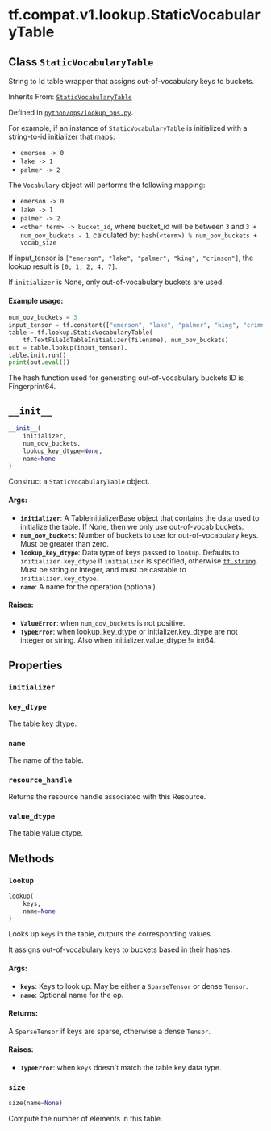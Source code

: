 <div itemscope itemtype="http://developers.google.com/ReferenceObject">
<meta itemprop="name" content="tf.compat.v1.lookup.StaticVocabularyTable" />
<meta itemprop="path" content="Stable" />
<meta itemprop="property" content="initializer"/>
<meta itemprop="property" content="key_dtype"/>
<meta itemprop="property" content="name"/>
<meta itemprop="property" content="resource_handle"/>
<meta itemprop="property" content="value_dtype"/>
<meta itemprop="property" content="__init__"/>
<meta itemprop="property" content="lookup"/>
<meta itemprop="property" content="size"/>
</div>

# tf.compat.v1.lookup.StaticVocabularyTable

## Class `StaticVocabularyTable`

String to Id table wrapper that assigns out-of-vocabulary keys to buckets.

Inherits From: [`StaticVocabularyTable`](../../../../tf/lookup/StaticVocabularyTable.md)



Defined in [`python/ops/lookup_ops.py`](/code/stable/tensorflow/python/ops/lookup_ops.py).

<!-- Placeholder for "Used in" -->

For example, if an instance of `StaticVocabularyTable` is initialized with a
string-to-id initializer that maps:

* `emerson -> 0`
* `lake -> 1`
* `palmer -> 2`

The `Vocabulary` object will performs the following mapping:

* `emerson -> 0`
* `lake -> 1`
* `palmer -> 2`
* `<other term> -> bucket_id`, where bucket_id will be between `3` and
`3 + num_oov_buckets - 1`, calculated by:
`hash(<term>) % num_oov_buckets + vocab_size`

If input_tensor is `["emerson", "lake", "palmer", "king", "crimson"]`,
the lookup result is `[0, 1, 2, 4, 7]`.

If `initializer` is None, only out-of-vocabulary buckets are used.

#### Example usage:



```python
num_oov_buckets = 3
input_tensor = tf.constant(["emerson", "lake", "palmer", "king", "crimnson"])
table = tf.lookup.StaticVocabularyTable(
    tf.TextFileIdTableInitializer(filename), num_oov_buckets)
out = table.lookup(input_tensor).
table.init.run()
print(out.eval())
```

The hash function used for generating out-of-vocabulary buckets ID is
Fingerprint64.

<h2 id="__init__"><code>__init__</code></h2>

``` python
__init__(
    initializer,
    num_oov_buckets,
    lookup_key_dtype=None,
    name=None
)
```

Construct a `StaticVocabularyTable` object.


#### Args:


* <b>`initializer`</b>: A TableInitializerBase object that contains the data used to
  initialize the table. If None, then we only use out-of-vocab buckets.
* <b>`num_oov_buckets`</b>: Number of buckets to use for out-of-vocabulary keys. Must
  be greater than zero.
* <b>`lookup_key_dtype`</b>: Data type of keys passed to `lookup`. Defaults to
  `initializer.key_dtype` if `initializer` is specified, otherwise
  <a href="../../../../tf.md#string"><code>tf.string</code></a>. Must be string or integer, and must be castable to
  `initializer.key_dtype`.
* <b>`name`</b>: A name for the operation (optional).


#### Raises:


* <b>`ValueError`</b>: when `num_oov_buckets` is not positive.
* <b>`TypeError`</b>: when lookup_key_dtype or initializer.key_dtype are not
  integer or string. Also when initializer.value_dtype != int64.



## Properties

<h3 id="initializer"><code>initializer</code></h3>




<h3 id="key_dtype"><code>key_dtype</code></h3>

The table key dtype.


<h3 id="name"><code>name</code></h3>

The name of the table.


<h3 id="resource_handle"><code>resource_handle</code></h3>

Returns the resource handle associated with this Resource.


<h3 id="value_dtype"><code>value_dtype</code></h3>

The table value dtype.




## Methods

<h3 id="lookup"><code>lookup</code></h3>

``` python
lookup(
    keys,
    name=None
)
```

Looks up `keys` in the table, outputs the corresponding values.

It assigns out-of-vocabulary keys to buckets based in their hashes.

#### Args:


* <b>`keys`</b>: Keys to look up. May be either a `SparseTensor` or dense `Tensor`.
* <b>`name`</b>: Optional name for the op.


#### Returns:

A `SparseTensor` if keys are sparse, otherwise a dense `Tensor`.



#### Raises:


* <b>`TypeError`</b>: when `keys` doesn't match the table key data type.

<h3 id="size"><code>size</code></h3>

``` python
size(name=None)
```

Compute the number of elements in this table.




